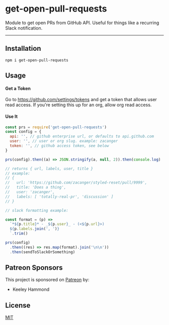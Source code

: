# get-open-pull-requests

Module to get open PRs from GitHub API.
Useful for things like a recurring Slack notification.

--------

## Installation

`npm i get-open-pull-requests`

## Usage

#### Get a Token

Go to <https://github.com/settings/tokens> and get a token that allows user read
access. If you're setting this up for an org, allow org read access.

#### Use It

```javascript
const prs = require('get-open-pull-requests')
const config = {
  api: '', // github enterprise url, or defaults to api.github.com
  user: '', // user or org slug. example: zacanger
  token: '', // github access token, see below
}

prs(config).then((a) => JSON.stringify(a, null, 2)).then(console.log)

// returns { url, labels, user, title }
// example:
// {
//   url: 'https://github.com/zacanger/styled-reset/pull/9999',
//   title: 'Does a thing',
//   user: 'zacanger',
//   labels: [ 'totally-real-pr', 'discussion' ]
// }

// slack formatting example:

const format = (p) =>
  `*${p.title}* - _${p.user}_ - (<${p.url}>)
  ${p.labels.join(', ')}
  `.trim()

prs(config)
  .then((res) => res.map(format).join('\n\n'))
  .then(sendToSlackOrSomething)
```

## Patreon Sponsors

This project is sponsored on [Patreon](https://www.patreon.com/zacanger) by:

* Keeley Hammond

## License

[MIT](./LICENSE.md)
